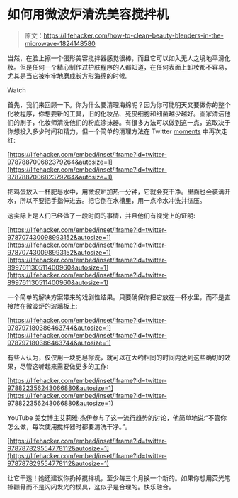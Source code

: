 # 如何用微波炉清洗美容搅拌机

> 原文：<https://lifehacker.com/how-to-clean-beauty-blenders-in-the-microwave-1824148580>

当然，在脸上擦一个蛋形美容搅拌器感觉很棒，而且它可以如入无人之境地平滑化妆。但是任何一个精心制作过护肤程序的人都知道，在任何表面上卸妆都不容易，尤其是当它被牢牢地磨成长方形海绵的时候。

Watch

首先，我们来回顾一下。你为什么要清理海绵呢？因为你可能明天又要做你的整个化妆程序，你想要新的工具，旧的化妆品、死皮细胞和细菌越少越好。画家清洁他们的刷子，化妆师清洗他们的粉底涂抹器。有很多方法可以做到这一点，这取决于你想投入多少时间和精力，但一个简单的清理方法在 Twitter [moments](https://twitter.com/i/moments/978930203564101634) 中再次走红:

 [https://lifehacker.com/embed/inset/iframe?id=twitter-978788700682379264&autosize=1](https://lifehacker.com/embed/inset/iframe?id=twitter-978788700682379264&autosize=1) 

把鸡蛋放入一杯肥皂水中，用微波炉加热一分钟，它就会变干净。里面也会装满开水，所以不要把手指伸进去。把它倒在水槽里，用一点冷水冲洗并挤压。

这实际上是人们已经做了一段时间的事情，并且他们有视觉上的证明:

 [https://lifehacker.com/embed/inset/iframe?id=twitter-978707430098993152&autosize=1](https://lifehacker.com/embed/inset/iframe?id=twitter-978707430098993152&autosize=1)  [https://lifehacker.com/embed/inset/iframe?id=twitter-899761130511400960&autosize=1](https://lifehacker.com/embed/inset/iframe?id=twitter-899761130511400960&autosize=1) 

一个简单的解决方案带来的戏剧性结果。只要确保你把它放在一杯水里，而不是直接放在微波炉的玻璃板上:

 [https://lifehacker.com/embed/inset/iframe?id=twitter-978797180386463744&autosize=1](https://lifehacker.com/embed/inset/iframe?id=twitter-978797180386463744&autosize=1) 

有些人认为，仅仅用一块肥皂擦洗，就可以在大约相同的时间内达到这些确切的效果，尽管这听起来需要做更多的工作:

 [https://lifehacker.com/embed/inset/iframe?id=twitter-978822356243066880&autosize=1](https://lifehacker.com/embed/inset/iframe?id=twitter-978822356243066880&autosize=1) 

YouTube 美女博主艾莉雅·杰伊参与了这一流行趋势的讨论，他简单地说:“不管你怎么做，每次使用搅拌器时都要清洗干净。”。

 [https://lifehacker.com/embed/inset/iframe?id=twitter-978787829554778112&autosize=1](https://lifehacker.com/embed/inset/iframe?id=twitter-978787829554778112&autosize=1) 

让它干透！她还建议你扔掉搅拌机，至少每三个月换一个新的。如果你想用荧光笔擦颧骨而不是闪闪发光的模具，这似乎是合理的。快乐融合。